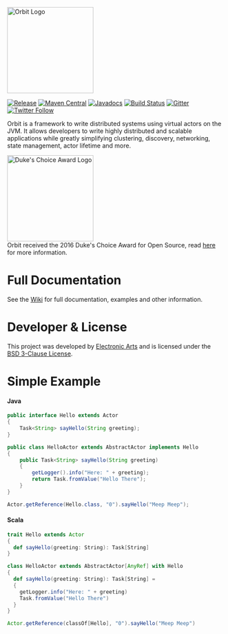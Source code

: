 <img src="https://www.orbit.cloud/img/orbit-logo-black.png" alt="Orbit Logo" width="200px"/>

[![Release](https://img.shields.io/github/release/orbit/orbit.svg)](https://github.com/orbit/orbit/releases)
[![Maven Central](https://img.shields.io/maven-central/v/cloud.orbit/orbit-runtime.svg)](https://repo1.maven.org/maven2/cloud/orbit/)
[![Javadocs](http://www.javadoc.io/badge/cloud.orbit/orbit-runtime.svg)](https://github.com/orbit/orbit/wiki/Javadocs)
[![Build Status](https://img.shields.io/travis/orbit/orbit.svg)](https://travis-ci.org/orbit/orbit)
[![Gitter](https://img.shields.io/badge/style-Join_Chat-ff69b4.svg?style=flat&label=gitter)](https://gitter.im/orbit/orbit)
[![Twitter Follow](https://img.shields.io/twitter/follow/OrbitFramework.svg?style=flat&maxAge=86400)](https://twitter.com/orbitframework)

Orbit is a framework to write distributed systems using virtual actors on the JVM. It allows developers to write highly distributed and scalable applications while greatly simplifying clustering, discovery, networking, state management, actor lifetime and more.

<a href="https://github.com/orbit/orbit/wiki/Duke's-Choice-Award-2016"><img src="https://www.orbit.cloud/img/dca/dca_logo.png" alt="Duke's Choice Award Logo" width="200px" /></a><br />
Orbit received the 2016 Duke's Choice Award for Open Source, read [here](https://github.com/orbit/orbit/wiki/Duke's-Choice-Award-2016) for more information. 

Full Documentation
=======
See the [Wiki](https://github.com/orbit/orbit/wiki) for full documentation, examples and other information.

Developer & License
======
This project was developed by [Electronic Arts](http://www.ea.com) and is licensed under the [BSD 3-Clause License](LICENSE).

Simple Example
=======
#### Java
```java
public interface Hello extends Actor
{
    Task<String> sayHello(String greeting);
}

public class HelloActor extends AbstractActor implements Hello
{
    public Task<String> sayHello(String greeting)
    {
        getLogger().info("Here: " + greeting);
        return Task.fromValue("Hello There");
    }
}

Actor.getReference(Hello.class, "0").sayHello("Meep Meep");
```

#### Scala
```scala
trait Hello extends Actor 
{
  def sayHello(greeting: String): Task[String]
}

class HelloActor extends AbstractActor[AnyRef] with Hello 
{
  def sayHello(greeting: String): Task[String] = 
  {
    getLogger.info("Here: " + greeting)
    Task.fromValue("Hello There")
  }
}

Actor.getReference(classOf[Hello], "0").sayHello("Meep Meep")
```
